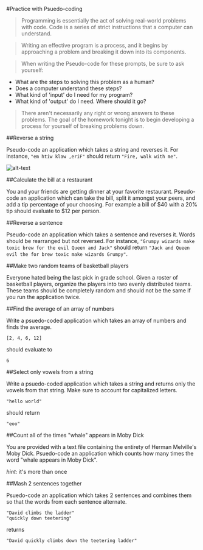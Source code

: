 #Practice with Psuedo-coding

> Programming is essentially the act of solving real-world problems with code. Code is a series of strict instructions that a computer can understand.

> Writing an effective program is a process, and it begins by approaching a problem and breaking it down into its components.

> When writing the Pseudo-code for these prompts, be sure to ask yourself:
  - What are the steps to solving this problem as a human?
  - Does a computer understand these steps?
  - What kind of 'input' do I need for my program?
  - What kind of 'output' do I need. Where should it go?

> There aren't necessarily any right or wrong answers to these problems. The goal of the homework tonight is to begin developing a process for yourself of breaking problems down.



##Reverse a string

Pseudo-code an application which takes a string and reverses it. For instance, `"em htiw klaw ,eriF"` should return `"Fire, walk with me"`.

![alt-text](https://33.media.tumblr.com/d3ea4eb1f5315d8796d0073f2ee8eda1/tumblr_mxeivlZq7w1qjs2g2o1_500.gif)

##Calculate the bill at a restaurant

You and your friends are getting dinner at your favorite restaurant. Pseudo-code an application which can take the bill, split it amongst your peers, and add a tip percentage of your choosing. For example a bill of $40 with a 20% tip should evaluate to $12 per person.

##Reverse a sentence

Pseudo-code an application which takes a sentence and reverses it. Words should be rearranged but not reversed. For instance, `"Grumpy wizards make toxic brew for the evil Queen and Jack"` should return `"Jack and Queen evil the for brew toxic make wizards Grumpy"`.

##Make two random teams of basketball players

Everyone hated being the last pick in grade school. Given a roster of basketball players, organize the players into two evenly distributed teams. These teams should be completely random and should not be the same if you run the application twice.

##Find the average of an array of numbers

Write a psuedo-coded application which takes an array of numbers and finds the average.
```
[2, 4, 6, 12]
```
should evaluate to
```
6
```

##Select only vowels from a string

Write a psuedo-coded application which takes a string and returns only the vowels from that string. Make sure to account for capitalized letters.

```
"hello world"
```
should return
```
"eoo"
```

##Count all of the times "whale" appears in Moby Dick

You are provided with a text file containing the entirety of Herman Melville's Moby Dick. Psuedo-code an application which counts how many times the word "whale appears in Moby Dick".

*hint:* it's more than once

##Mash 2 sentences together

Psuedo-code an application which takes 2 sentences and combines them so that the words from each sentence alternate.

```
"David climbs the ladder"
"quickly down teetering"
```

returns

```
"David quickly climbs down the teetering ladder"
```
